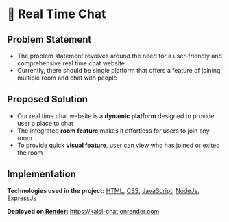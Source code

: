 # 🚀 Real Time Chat 

## Problem Statement

* The problem statement revolves around the need for a user-friendly and comprehensive real time chat website
* Currently, there should be single platform that offers a feature of joining multiple room and chat with people

## Proposed Solution

* Our real time chat website is a **dynamic platform** designed to provide user a place to chat
* The integrated **room feature** makes it effortless for users to join any room
* To provide quick **visual feature**, user can view who has joined or exited the room

## Implementation

**Technologies used in the project:** [HTML](https://developer.mozilla.org/en-US/docs/Web/HTML), [CSS](https://developer.mozilla.org/en-US/docs/Web/CSS), [JavaScript](https://developer.mozilla.org/en-US/docs/Web/JavaScript), [NodeJs](https://nodejs.org/docs/latest/api/), [ExpressJs](https://expressjs.com/)

**Deployed on [Render](https://render.com/):**
https://kalsi-chat.onrender.com
